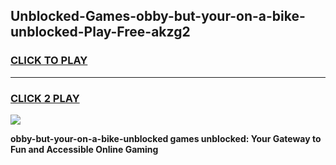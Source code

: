 
## Unblocked-Games-obby-but-your-on-a-bike-unblocked-Play-Free-akzg2
<h3>
<a href="https://premium76.site?title=obby-but-your-on-a-bike-unblocked&ref=20M">CLICK TO PLAY</a></h3>
<hr>

<h3>
<a href="https://premium76.site?title=obby-but-your-on-a-bike-unblocked&ref=20M">CLICK 2 PLAY</a>
  
</h3>

<a href="https://premium76.site?title=obby-but-your-on-a-bike-unblocked&ref=19M"><img src="https://clearcache.store/games.png"></a>


**obby-but-your-on-a-bike-unblocked games unblocked: Your Gateway to Fun and Accessible Online Gaming**
